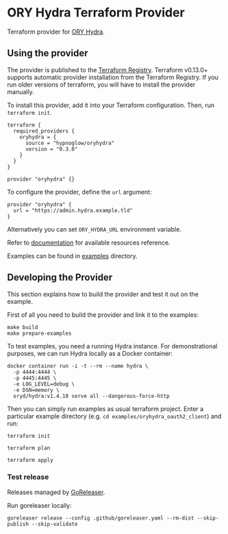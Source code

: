 # ORY Hydra Terraform Provider

Terraform provider for [ORY Hydra](https://github.com/ory/hydra).

## Using the provider

The provider is published to the [Terraform Registry](https://registry.terraform.io/providers/hypnoglow/oryhydra/latest).
Terraform v0.13.0+ supports automatic provider installation from the Terraform Registry. If you run older versions of terraform, you
will have to install the provider manually.

To install this provider, add it into your Terraform configuration. Then, run `terraform init`.

```hcl
terraform {
  required_providers {
    oryhydra = {
      source = "hypnoglow/oryhydra"
      version = "0.3.0"
    }
  }
}

provider "oryhydra" {}
```

To configure the provider, define the `url` argument:

```hcl
provider "oryhydra" {
  url = "https://admin.hydra.example.tld"
}
```
 
Alternatively you can set `ORY_HYDRA_URL` environment variable.

Refer to [documentation](https://registry.terraform.io/providers/hypnoglow/oryhydra/latest/docs) for available resources reference.

Examples can be found in [examples](examples/) directory.

## Developing the Provider

This section explains how to build the provider and test it out on the example.

First of all you need to build the provider and link it to the examples:

```shell script
make build
make prepare-examples
```

To test examples, you need a running Hydra instance. For demonstrational purposes,
we can run Hydra locally as a Docker container:

```shell script
docker container run -i -t --rm --name hydra \
  -p 4444:4444 \
  -p 4445:4445 \
  -e LOG_LEVEL=debug \
  -e DSN=memory \
  oryd/hydra:v1.4.10 serve all --dangerous-force-http
```

Then you can simply run examples as usual terraform project. Enter a particular example directory (e.g. `cd examples/oryhydra_oauth2_client`)
and run:

```shell script
terraform init

terraform plan

terraform apply
```

### Test release

Releases managed by [GoReleaser](https://goreleaser.com/).

Run goreleaser locally:

```shell script
goreleaser release --config .github/goreleaser.yaml --rm-dist --skip-publish --skip-validate
```
